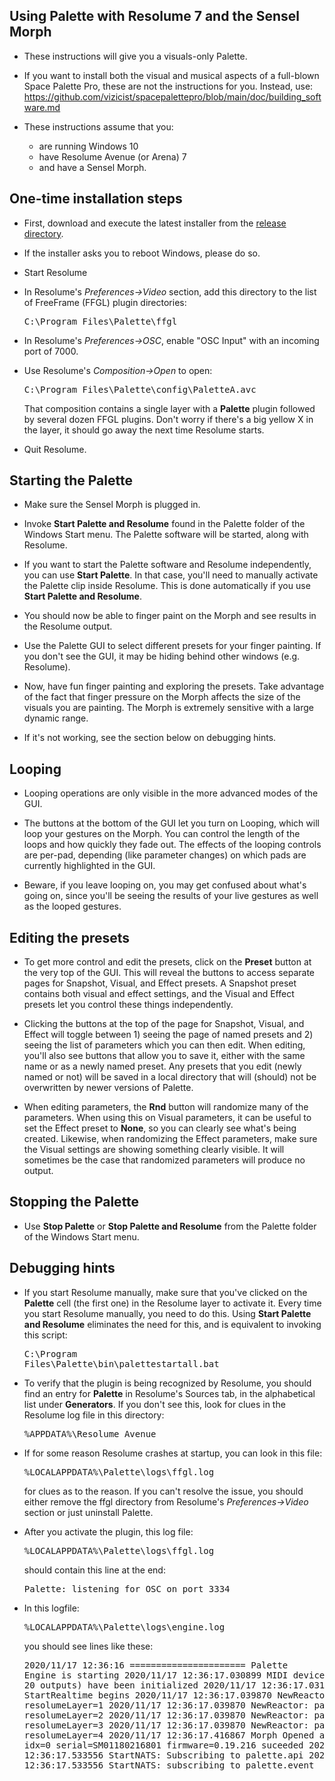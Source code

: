 ## Using Palette with Resolume 7 and the Sensel Morph

- These instructions will give you a visuals-only Palette.

- If you want to install both the visual and musical aspects of a full-blown
Space Palette Pro,
these are not the instructions for you.
Instead, use: <a href="https://github.com/vizicist/spacepalettepro/blob/main/doc/building_software.md">https://github.com/vizicist/spacepalettepro/blob/main/doc/building_software.md</a>

- These instructions assume that you:
  - are running Windows 10
  - have Resolume Avenue (or Arena) 7
  - and have a Sensel Morph.

## One-time installation steps

- First, download and execute the latest installer from the
<a href=https://github.com/vizicist/palette/tree/main/release>release directory</a>.

- If the installer asks you to reboot Windows, please do so.

- Start Resolume

- In Resolume's <i>Preferences->Video</i> section, add this directory to the list of FreeFrame (FFGL) plugin directories: <pre>C:\Program Files\Palette\ffgl</pre>

- In Resolume's <i>Preferences->OSC</i>, enable "OSC Input" with an incoming port of 7000.

- Use Resolume's <i>Composition->Open</i> to open: <pre>C:\Program Files\Palette\config\PaletteA.avc</pre>
  That composition contains a single layer with a <b>Palette</b> plugin followed by several dozen FFGL plugins.
  Don't worry if there's a big yellow X in the layer, it should go away the next time Resolume starts.

- Quit Resolume.

## Starting the Palette

- Make sure the Sensel Morph is plugged in.

- Invoke <b>Start Palette and Resolume</b> found in the Palette folder of the Windows Start menu.
The Palette software will be started, along with Resolume.

- If you want to start the Palette software and Resolume independently, you can use <b>Start Palette</b>.
In that case, you'll need to manually activate the Palette clip inside Resolume.  This is done automatically
if you use <b>Start Palette and Resolume</b>.

- You should now be able to finger paint on the Morph and see results in the Resolume output.

- Use the Palette GUI to select different presets for your finger painting.
If you don't see the GUI, it may be hiding behind other windows (e.g. Resolume).

- Now, have fun finger painting and exploring the presets.  Take advantage of the fact
that finger pressure on the Morph affects the size of the visuals you are painting.
The Morph is extremely sensitive with a large dynamic range.

- If it's not working, see the section below on debugging hints.

## Looping

- Looping operations are only visible in the more advanced modes of the GUI.

- The buttons at the bottom of the GUI let you turn on Looping, which will loop your
gestures on the Morph.  You can control the length of the loops and how quickly they fade out.
The effects of the looping controls are per-pad, depending (like parameter changes) on which pads are currently highlighted in the GUI.

- Beware, if you leave looping on, you may get confused about what's going on, since you'll be seeing
the results of your live gestures as well as the looped gestures.

## Editing the presets

- To get more control and edit the presets, click on the <b>Preset</b> button
at the very top of the GUI.
This will reveal the buttons to access separate pages for Snapshot, Visual, and Effect presets.
A Snapshot preset contains both visual and effect settings, and the Visual and Effect
presets let you control these things independently.

- Clicking the buttons at the top of the page for Snapshot, Visual, and Effect will toggle
between 1) seeing the page of named presets and 2) seeing the list of parameters which you can 
then edit.  When editing, you'll also see buttons that allow you to save it, either with the same
name or as a newly named preset.  Any presets that you edit (newly named or not) will be saved
in a local directory that will (should) not be overwritten by newer versions of Palette.

- When editing parameters, the <b>Rnd</b> button will randomize many of the parameters.
When using this on Visual parameters, it can be useful to set the Effect preset to <b>None</b>,
so you can clearly see what's being created.  Likewise, when randomizing the Effect parameters,
make sure the Visual settings are showing something clearly visible.  It will sometimes be the
case that randomized parameters will produce no output.

## Stopping the Palette

- Use <b>Stop Palette</b> or <b>Stop Palette and Resolume</b> from the Palette folder of the Windows Start menu.

## Debugging hints

- If you start Resolume manually, make sure that you've clicked on the <b>Palette</b>
cell (the first one) in the Resolume layer to activate it. Every time you start Resolume manually, you need to do this.
Using <b>Start Palette and Resolume</b> eliminates the need for this, and is equivalent to invoking this script: <pre>C:\Program Files\Palette\bin\palettestartall.bat</pre>

- To verify that the plugin is being recognized by Resolume,
you should find an entry for <b>Palette</b> in Resolume's Sources tab, in the alphabetical list under <b>Generators</b>.
If you don't see this, look for clues in the Resolume log file in this directory: <pre>%APPDATA%\Resolume Avenue</pre>

- If for some reason Resolume crashes at startup,
you can look in this file: <pre>%LOCALAPPDATA%\Palette\logs\ffgl.log</pre>
for clues as to the reason.  If you can't resolve the issue,
you should either remove the ffgl directory from Resolume's <i>Preferences->Video</i> section or just uninstall Palette.

- After you activate the plugin, this log file: <pre>%LOCALAPPDATA%\Palette\logs\ffgl.log</pre>
should contain this line at the end: <pre>Palette: listening for OSC on port 3334</pre>

- In this logfile: <pre>%LOCALAPPDATA%\Palette\logs\engine.log</pre>
you should see lines like these: <pre>2020/11/17 12:36:16 ====================== Palette Engine is starting
2020/11/17 12:36:17.030899 MIDI devices (18 inputs, 20 outputs) have been initialized
2020/11/17 12:36:17.031868 StartRealtime begins
2020/11/17 12:36:17.039870 NewReactor: pad=A resolumeLayer=1
2020/11/17 12:36:17.039870 NewReactor: pad=B resolumeLayer=2
2020/11/17 12:36:17.039870 NewReactor: pad=C resolumeLayer=3
2020/11/17 12:36:17.039870 NewReactor: pad=D resolumeLayer=4
2020/11/17 12:36:17.416867 Morph Opened and Started: idx=0 serial=SM01180216801 firmware=0.19.216 suceeded
2020/11/17 12:36:17.533556 StartNATS: Subscribing to palette.api
2020/11/17 12:36:17.533556 StartNATS: subscribing to palette.event
</pre>